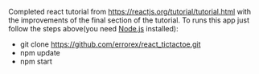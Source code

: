Completed react tutorial from https://reactjs.org/tutorial/tutorial.html with the improvements of the final section of the tutorial. To runs this app just follow the steps above(you need [Node.js](https://nodejs.org/en/download/) installed):


- git clone https://github.com/errorex/react_tictactoe.git
- npm update
- npm start
